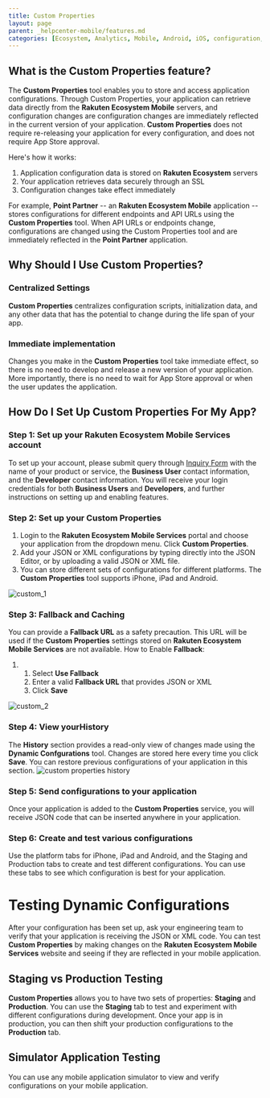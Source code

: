 ```yaml
---
title: Custom Properties
layout: page
parent: _helpcenter-mobile/features.md
categories: [Ecosystem, Analytics, Mobile, Android, iOS, configuration, scrm]
---
```


## What is the Custom Properties feature?

The **Custom Properties** tool enables you to store and access application configurations. Through Custom Properties, your application can retrieve data directly from the **Rakuten Ecosystem Mobile** servers, and configuration changes are configuration changes are immediately reflected in the current version of your application. **Custom Properties** does not require re-releasing your application for every configuration, and does not require App Store approval.

Here's how it works:

1.  Application configuration data is stored on **Rakuten Ecosystem** servers
2.  Your application retrieves data securely through an SSL
3.  Configuration changes take effect immediately

For example, **Point Partner** -- an **Rakuten Ecosystem Mobile** application -- stores configurations for different endpoints and API URLs using the **Custom Properties** tool. When API URLs or endpoints change, configurations are changed using the Custom Properties tool and are immediately reflected in the **Point Partner** application.

## Why Should I Use Custom Properties?

### **Centralized Settings**

**Custom Properties** centralizes configuration scripts, initialization data, and any other data that has the potential to change during the life span of your app.

### **Immediate implementation**

Changes you make in the **Custom Properties** tool take immediate effect, so there is no need to develop and release a new version of your application. More importantly, there is no need to wait for App Store approval or when the user updates the application.

## How Do I Set Up Custom Properties For My App?

### Step 1: Set up your Rakuten Ecosystem Mobile Services account

To set up your account, please submit query through 
[Inquiry Form](https://developers.rakuten.com/hc/en-us/requests/new?ticket_form_id=399907) with the name of your product or service, the **Business User** contact information, and the **Developer** contact information. You will receive your login credentials for both **Business Users** and **Developers**, and further instructions on setting up and enabling features.

### Step 2: Set up your Custom Properties

1.  Login to the **Rakuten Ecosystem Mobile Services** portal and choose your application from the dropdown menu. Click **Custom Properties**.
2.  Add your JSON or XML configurations by typing directly into the JSON Editor, or by uploading a valid JSON or XML file.
3.  You can store different sets of configurations for different platforms. The **Custom Properties** tool supports iPhone, iPad and Android.

![custom_1](../images/img_custom_properties_1.png)

### Step 3: Fallback and Caching

You can provide a **Fallback URL** as a safety precaution. This URL will be used if the **Custom Properties** settings stored on **Rakuten Ecosystem Mobile Services** are not available. How to Enable **Fallback**:

1.  1.  Select **Use Fallback**
    2.  Enter a valid **Fallback URL** that provides JSON or XML
    3.  Click **Save**

![custom_2](../images/img_custom_properties_fallback.png)

### Step 4: View your**History**

The **History** section provides a read-only view of changes made using the **Dynamic Confgurations** tool. Changes are stored here every time you click **Save**. You can restore previous configurations of your application in this section. ![custom properties history](../images/img_custom_properties_history.png)

### Step 5: Send configurations to your application

Once your application is added to the **Custom Properties** service, you will receive JSON code that can be inserted anywhere in your application.

### Step 6: Create and test various configurations

Use the platform tabs for iPhone, iPad and Android, and the Staging and Production tabs to create and test different configurations. You can use these tabs to see which configuration is best for your application.

# Testing Dynamic Configurations

After your configuration has been set up, ask your engineering team to verify that your application is receiving the JSON or XML code. You can test **Custom Properties** by making changes on the **Rakuten Ecosystem Mobile Services** website and seeing if they are reflected in your mobile application.

## Staging vs Production Testing

**Custom Properties** allows you to have two sets of properties: **Staging** and **Production**. You can use the **Staging** tab to test and experiment with different configurations during development. Once your app is in production, you can then shift your production configurations to the **Production** tab.

## Simulator Application Testing

You can use any mobile application simulator to view and verify configurations on your mobile application.